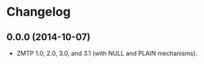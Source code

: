 # Changelog

## 0.0.0 (2014-10-07)

* ZMTP 1.0, 2.0, 3.0, and 3.1 (with NULL and PLAIN mechanisms).
